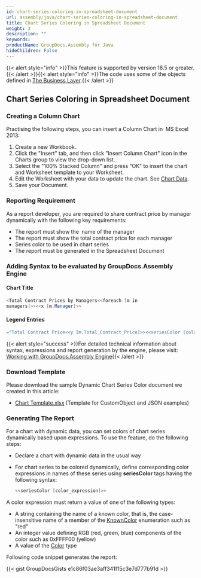 ```yaml
---
id: chart-series-coloring-in-spreadsheet-document
url: assembly/java/chart-series-coloring-in-spreadsheet-document
title: Chart Series Coloring in Spreadsheet Document
weight: 3
description: ""
keywords: 
productName: GroupDocs.Assembly for Java
hideChildren: False
---
```

{{< alert style="info" >}}This feature is supported by version 18.5 or greater.{{< /alert >}}{{< alert style="info" >}}The code uses some of the objects defined in [The Business Layer](https://docs.groupdocs.com/assembly/java/the-business-layer/).{{< /alert >}}

## Chart Series Coloring in Spreadsheet Document 

### Creating a Column Chart

Practising the following steps, you can insert a Column Chart in  MS Excel 2013:

1.  Create a new Workbook.
2.  Click the "Insert" tab, and then click "Insert Column Chart" icon in the Charts group to view the drop-down list.
3.  Select the "100% Stacked Column" and press "OK" to insert the chart and Worksheet template to your Worksheet.
4.  Edit the Worksheet with your data to update the chart. See [Chart Data](https://docs.groupdocs.com/assembly/java/chart-series-coloring-in-spreadsheet-document/#adding-syntax-to-be-evaluated-by-groupdocsassembly-engine).
5.  Save your Document.
  

### Reporting Requirement

As a report developer, you are required to share contract price by manager dynamically with the following key requirements:

*   The report must show the  name of the manager
*   The report must show the total contract price for each manager 
*   Series color to be used in chart series 
*   The report must be generated in the Spreadsheet Document

### Adding Syntax to be evaluated by GroupDocs.Assembly Engine

#### Chart Title

```java
<Total Contract Prices by Managers<<foreach [m in
managers]>><<x [m.Manager]>>
```

#### Legend Entries

```java
="Total Contract Price<<y [m.Total_Contract_Price]>><<seriesColor [color]>>"
```

{{< alert style="success" >}}For detailed technical information about syntax, expressions and report generation by the engine, please visit: [Working with GroupDocs.Assembly Engine](https://docs.groupdocs.com/assembly/java/working-with-groupdocs-assembly-engine/){{< /alert >}}

### Download Template

Please download the sample Dynamic Chart Series Color document we created in this article:

*   [Chart Template.xlsx](https://github.com/groupdocs-assembly/GroupDocs.Assembly-for-Java/blob/master/Examples/GroupDocs.Assembly.Examples.Java/Data/Storage/Spreadsheet%20Templates/Dynamic%20Chart%20Series%20Color.xlsx) (Template for CustomObject and JSON examples) 

### Generating The Report

For a chart with dynamic data, you can set colors of chart series dynamically based upon expressions. To use the feature, do the following steps:

*   Declare a chart with dynamic data in the usual way
*   For chart series to be colored dynamically, define corresponding color expressions in names of these series using **seriesColor** tags having the following syntax:
  
    ```java
    <<seriesColor [color_expression]>>
    ```
    

A color expression must return a value of one of the following types:

*   A string containing the name of a known color, that is, the case-insensitive name of a member of the [KnownColor](https://msdn.microsoft.com/en-us/library/system.drawing.knowncolor(v=vs.110).aspx) enumeration such as "red"
*   An integer value defining RGB (red, green, blue) components of the color such as 0xFFFF00 (yellow)
*   A value of the [Color](http://msdn.microsoft.com/en-us/library/system.drawing.color(v=vs.110).aspx) type

Following code snippet generates the report:

{{< gist GroupDocsGists e1c86f03ae3aff341f15c3e7d777b91d >}}


